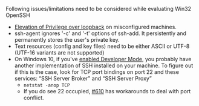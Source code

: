 Following issues/limitations need to be considered while evaluating Win32 OpenSSH
- [Elevation of Privilege over loopback](https://github.com/PowerShell/Win32-OpenSSH/issues/680) on misconfigured machines.
- ssh-agent ignores '-c' and '-t' options of ssh-add. It persistently and permanently stores the user's private key.
- Text resources (config and key files) need to be either ASCII or UTF-8 (UTF-16 variants are not supported)
- On Windows 10, if you've [enabled Developer Mode](https://docs.microsoft.com/en-us/windows/uwp/get-started/enable-your-device-for-development), you probably have another implementation of SSH installed on your machine.
To figure out if this is the case, look for TCP port bindings on port 22 and these services: “SSH Server Broker” and “SSH Server Proxy”
    * `netstat -anop TCP`
    * If you do see 22 occupied, [#610](https://github.com/PowerShell/Win32-OpenSSH/issues/610) has workarounds to deal with port conflict. 


